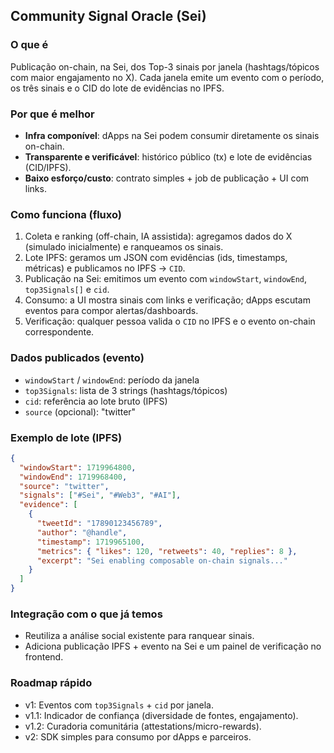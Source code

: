 ## Community Signal Oracle (Sei)

### O que é
Publicação on-chain, na Sei, dos Top-3 sinais por janela (hashtags/tópicos com maior engajamento no X). Cada janela emite um evento com o período, os três sinais e o CID do lote de evidências no IPFS.

### Por que é melhor
- **Infra componível**: dApps na Sei podem consumir diretamente os sinais on-chain.
- **Transparente e verificável**: histórico público (tx) e lote de evidências (CID/IPFS).
- **Baixo esforço/custo**: contrato simples + job de publicação + UI com links.

### Como funciona (fluxo)
1. Coleta e ranking (off-chain, IA assistida): agregamos dados do X (simulado inicialmente) e ranqueamos os sinais.
2. Lote IPFS: geramos um JSON com evidências (ids, timestamps, métricas) e publicamos no IPFS → `CID`.
3. Publicação na Sei: emitimos um evento com `windowStart`, `windowEnd`, `top3Signals[]` e `cid`.
4. Consumo: a UI mostra sinais com links e verificação; dApps escutam eventos para compor alertas/dashboards.
5. Verificação: qualquer pessoa valida o `CID` no IPFS e o evento on-chain correspondente.

### Dados publicados (evento)
- `windowStart` / `windowEnd`: período da janela
- `top3Signals`: lista de 3 strings (hashtags/tópicos)
- `cid`: referência ao lote bruto (IPFS)
- `source` (opcional): "twitter"

### Exemplo de lote (IPFS)
```json
{
  "windowStart": 1719964800,
  "windowEnd": 1719968400,
  "source": "twitter",
  "signals": ["#Sei", "#Web3", "#AI"],
  "evidence": [
    {
      "tweetId": "17890123456789",
      "author": "@handle",
      "timestamp": 1719965100,
      "metrics": { "likes": 120, "retweets": 40, "replies": 8 },
      "excerpt": "Sei enabling composable on-chain signals..."
    }
  ]
}
```

### Integração com o que já temos
- Reutiliza a análise social existente para ranquear sinais.
- Adiciona publicação IPFS + evento na Sei e um painel de verificação no frontend.

### Roadmap rápido
- v1: Eventos com `top3Signals` + `cid` por janela.
- v1.1: Indicador de confiança (diversidade de fontes, engajamento).
- v1.2: Curadoria comunitária (attestations/micro-rewards).
- v2: SDK simples para consumo por dApps e parceiros.
